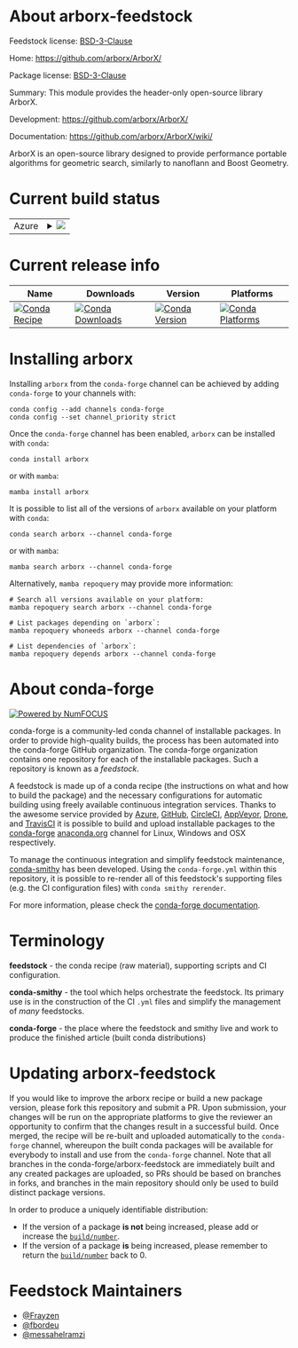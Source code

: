 About arborx-feedstock
======================

Feedstock license: [BSD-3-Clause](https://github.com/conda-forge/arborx-feedstock/blob/main/LICENSE.txt)

Home: https://github.com/arborx/ArborX/

Package license: [BSD-3-Clause](https://github.com/arborx/ArborX/blob/master/LICENSE)

Summary: This module provides the header-only open-source library ArborX.

Development: https://github.com/arborx/ArborX/

Documentation: https://github.com/arborx/ArborX/wiki/

ArborX is an open-source library designed to provide performance portable algorithms for geometric search, similarly to nanoflann and Boost Geometry.

Current build status
====================


<table>
    
  <tr>
    <td>Azure</td>
    <td>
      <details>
        <summary>
          <a href="https://dev.azure.com/conda-forge/feedstock-builds/_build/latest?definitionId=24657&branchName=main">
            <img src="https://dev.azure.com/conda-forge/feedstock-builds/_apis/build/status/arborx-feedstock?branchName=main">
          </a>
        </summary>
        <table>
          <thead><tr><th>Variant</th><th>Status</th></tr></thead>
          <tbody><tr>
              <td>linux_64_cuda_compiler_version12.6cxx_compiler_version13</td>
              <td>
                <a href="https://dev.azure.com/conda-forge/feedstock-builds/_build/latest?definitionId=24657&branchName=main">
                  <img src="https://dev.azure.com/conda-forge/feedstock-builds/_apis/build/status/arborx-feedstock?branchName=main&jobName=linux&configuration=linux%20linux_64_cuda_compiler_version12.6cxx_compiler_version13" alt="variant">
                </a>
              </td>
            </tr><tr>
              <td>linux_64_cuda_compiler_versionNonecxx_compiler_version14</td>
              <td>
                <a href="https://dev.azure.com/conda-forge/feedstock-builds/_build/latest?definitionId=24657&branchName=main">
                  <img src="https://dev.azure.com/conda-forge/feedstock-builds/_apis/build/status/arborx-feedstock?branchName=main&jobName=linux&configuration=linux%20linux_64_cuda_compiler_versionNonecxx_compiler_version14" alt="variant">
                </a>
              </td>
            </tr><tr>
              <td>osx_64</td>
              <td>
                <a href="https://dev.azure.com/conda-forge/feedstock-builds/_build/latest?definitionId=24657&branchName=main">
                  <img src="https://dev.azure.com/conda-forge/feedstock-builds/_apis/build/status/arborx-feedstock?branchName=main&jobName=osx&configuration=osx%20osx_64_" alt="variant">
                </a>
              </td>
            </tr><tr>
              <td>win_64_cuda_compiler_versionNone</td>
              <td>
                <a href="https://dev.azure.com/conda-forge/feedstock-builds/_build/latest?definitionId=24657&branchName=main">
                  <img src="https://dev.azure.com/conda-forge/feedstock-builds/_apis/build/status/arborx-feedstock?branchName=main&jobName=win&configuration=win%20win_64_cuda_compiler_versionNone" alt="variant">
                </a>
              </td>
            </tr>
          </tbody>
        </table>
      </details>
    </td>
  </tr>
</table>

Current release info
====================

| Name | Downloads | Version | Platforms |
| --- | --- | --- | --- |
| [![Conda Recipe](https://img.shields.io/badge/recipe-arborx-green.svg)](https://anaconda.org/conda-forge/arborx) | [![Conda Downloads](https://img.shields.io/conda/dn/conda-forge/arborx.svg)](https://anaconda.org/conda-forge/arborx) | [![Conda Version](https://img.shields.io/conda/vn/conda-forge/arborx.svg)](https://anaconda.org/conda-forge/arborx) | [![Conda Platforms](https://img.shields.io/conda/pn/conda-forge/arborx.svg)](https://anaconda.org/conda-forge/arborx) |

Installing arborx
=================

Installing `arborx` from the `conda-forge` channel can be achieved by adding `conda-forge` to your channels with:

```
conda config --add channels conda-forge
conda config --set channel_priority strict
```

Once the `conda-forge` channel has been enabled, `arborx` can be installed with `conda`:

```
conda install arborx
```

or with `mamba`:

```
mamba install arborx
```

It is possible to list all of the versions of `arborx` available on your platform with `conda`:

```
conda search arborx --channel conda-forge
```

or with `mamba`:

```
mamba search arborx --channel conda-forge
```

Alternatively, `mamba repoquery` may provide more information:

```
# Search all versions available on your platform:
mamba repoquery search arborx --channel conda-forge

# List packages depending on `arborx`:
mamba repoquery whoneeds arborx --channel conda-forge

# List dependencies of `arborx`:
mamba repoquery depends arborx --channel conda-forge
```


About conda-forge
=================

[![Powered by
NumFOCUS](https://img.shields.io/badge/powered%20by-NumFOCUS-orange.svg?style=flat&colorA=E1523D&colorB=007D8A)](https://numfocus.org)

conda-forge is a community-led conda channel of installable packages.
In order to provide high-quality builds, the process has been automated into the
conda-forge GitHub organization. The conda-forge organization contains one repository
for each of the installable packages. Such a repository is known as a *feedstock*.

A feedstock is made up of a conda recipe (the instructions on what and how to build
the package) and the necessary configurations for automatic building using freely
available continuous integration services. Thanks to the awesome service provided by
[Azure](https://azure.microsoft.com/en-us/services/devops/), [GitHub](https://github.com/),
[CircleCI](https://circleci.com/), [AppVeyor](https://www.appveyor.com/),
[Drone](https://cloud.drone.io/welcome), and [TravisCI](https://travis-ci.com/)
it is possible to build and upload installable packages to the
[conda-forge](https://anaconda.org/conda-forge) [anaconda.org](https://anaconda.org/)
channel for Linux, Windows and OSX respectively.

To manage the continuous integration and simplify feedstock maintenance,
[conda-smithy](https://github.com/conda-forge/conda-smithy) has been developed.
Using the ``conda-forge.yml`` within this repository, it is possible to re-render all of
this feedstock's supporting files (e.g. the CI configuration files) with ``conda smithy rerender``.

For more information, please check the [conda-forge documentation](https://conda-forge.org/docs/).

Terminology
===========

**feedstock** - the conda recipe (raw material), supporting scripts and CI configuration.

**conda-smithy** - the tool which helps orchestrate the feedstock.
                   Its primary use is in the construction of the CI ``.yml`` files
                   and simplify the management of *many* feedstocks.

**conda-forge** - the place where the feedstock and smithy live and work to
                  produce the finished article (built conda distributions)


Updating arborx-feedstock
=========================

If you would like to improve the arborx recipe or build a new
package version, please fork this repository and submit a PR. Upon submission,
your changes will be run on the appropriate platforms to give the reviewer an
opportunity to confirm that the changes result in a successful build. Once
merged, the recipe will be re-built and uploaded automatically to the
`conda-forge` channel, whereupon the built conda packages will be available for
everybody to install and use from the `conda-forge` channel.
Note that all branches in the conda-forge/arborx-feedstock are
immediately built and any created packages are uploaded, so PRs should be based
on branches in forks, and branches in the main repository should only be used to
build distinct package versions.

In order to produce a uniquely identifiable distribution:
 * If the version of a package **is not** being increased, please add or increase
   the [``build/number``](https://docs.conda.io/projects/conda-build/en/latest/resources/define-metadata.html#build-number-and-string).
 * If the version of a package **is** being increased, please remember to return
   the [``build/number``](https://docs.conda.io/projects/conda-build/en/latest/resources/define-metadata.html#build-number-and-string)
   back to 0.

Feedstock Maintainers
=====================

* [@Frayzen](https://github.com/Frayzen/)
* [@fbordeu](https://github.com/fbordeu/)
* [@messahelramzi](https://github.com/messahelramzi/)

